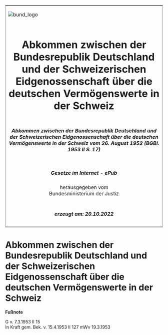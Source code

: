 <span id="DECKBLATT.html"></span>

<table border="0" frame="border" width="100%">

<tr valign="top">

<td align="left">

![bund\_logo](BfJ_2021_Web_de_de.gif)

</td>

<td align="right">

 

</td>

</tr>

<tr align="center" valign="middle">

<td colspan="2">

# Abkommen zwischen der Bundesrepublik Deutschland und der Schweizerischen Eidgenossenschaft über die deutschen Vermögenswerte in der Schweiz

</td>

</tr>

<tr align="center" valign="middle">

<td colspan="2">

##### Abkommen zwischen der Bundesrepublik Deutschland und der Schweizerischen Eidgenossenschaft über die deutschen Vermögenswerte in der Schweiz vom 26. August 1952 (BGBl. 1953 II S. 17)

</td>

</tr>

<tr align="center" valign="middle">

<td colspan="2">

  
  

##### Gesetze im Internet - ePub  
  
herausgegeben vom  
Bundesministerium der Justiz

</td>

</tr>

<tr align="center" valign="bottom">

<td colspan="2">

  
  

##### erzeugt am: 20.10.2022

</td>

</tr>

</table>

<span id="BJNR200170953.html"></span>

# Abkommen zwischen der Bundesrepublik Deutschland und der Schweizerischen Eidgenossenschaft über die deutschen Vermögenswerte in der Schweiz

<div>

  
**Fußnote**

<div class="jnhtml">

<div>

<div class="jurAbsatz">

G v. 7.3.1953 II 15  
In Kraft gem. Bek. v. 15.4.1953 II 127 mWv 19.3.1953

</div>

</div>

</div>

</div>
